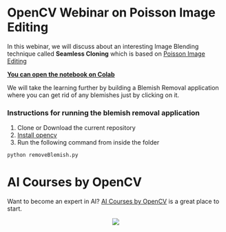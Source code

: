 # OpenCV Webinar on Poisson Image Editing

In this webinar, we will discuss about an interesting Image Blending technique called **Seamless Cloning** which is based on [Poisson Image Editing](https://www.cs.jhu.edu/~misha/Fall07/Papers/Perez03.pdf)

[**You can open the notebook on Colab**](https://colab.research.google.com/github/bigvisionai/opencv-webinar-poisson-image-editing/blob/main/Seamless_Cloning.ipynb)

We will take the learning further by building a Blemish Removal application where you can get rid of any blemishes just by clicking on it.

### Instructions for running the blemish removal application

1. Clone or Download the current repository
2. [Install opencv](https://learnopencv.com/opencv-installation-on-ubuntu-macos-windows-and-raspberry-pi/)
3. Run the following command from inside the folder

```
python removeBlemish.py
```

# AI Courses by OpenCV

Want to become an expert in AI? [AI Courses by OpenCV](https://opencv.org/courses/) is a great place to start.

<a href="https://opencv.org/courses/">
<p align="center"> 
<img src="https://www.learnopencv.com/wp-content/uploads/2020/04/AI-Courses-By-OpenCV-Github.png">
</p>
</a>

